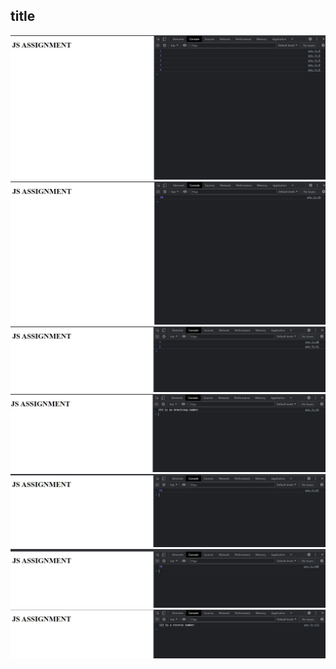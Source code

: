 <h2> title</h2>
<img src="ss1.jpg" alt="output">
<img src="ss2.jpg" alt="output">
<img src="ss3.jpg" alt="output">
<img src="ss4.jpg" alt="output">
<img src="ss5.jpg" alt="output">
<img src="ss6.jpg" alt="output">
<img src="ss7.jpg" alt="output">
